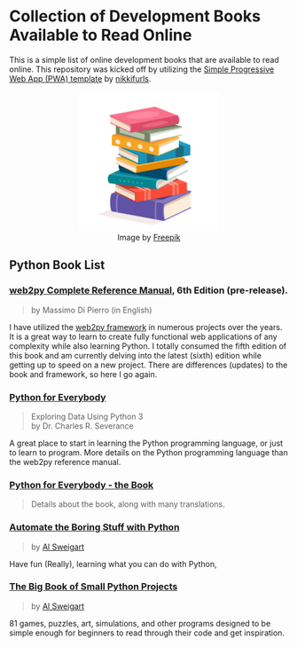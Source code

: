 
# Collection of Development Books Available to Read Online

This is a simple list of online development books that are available to read online. This repository was kicked off by utilizing the [Simple Progressive Web App (PWA) template](https://github.com/nikkifurls/simplepwa) by [nikkifurls](https://github.com/nikkifurls).

<p align="center">
<img src="images/book_stack.jpg" width="50%" height="50%" alt="book stack image">
<br>
Image by <a href="https://www.freepik.com/free-vector/hand-drawn-flat-design-stack-books_24005145.htm#query=books&position=0&from_view=search&track=sph">Freepik</a>
</p>

## Python Book List

### [web2py Complete Reference Manual](http://www.web2py.com/book), 6th Edition (pre-release).
> by Massimo Di Pierro (in English)

I have utilized the [web2py framework](http://www.web2py.com/) in numerous projects over the years. It is a great way to learn to create fully functional web applications of any complexity while also learning Python. I totally consumed the fifth edition of this book and am currently delving into the latest (sixth) edition while getting up to speed on a new project. There are differences (updates) to the book and framework, so here I go again.

### [Python for Everybody](https://www.py4e.com/html3/)
> Exploring Data Using Python 3  
> by Dr. Charles R. Severance

A great place to start in learning the Python programming language, or just to learn to program. More details on the Python programming language than the web2py reference manual.

### [Python for Everybody - the Book](https://www.py4e.com/book)
> Details about the book, along with many translations.

### [Automate the Boring Stuff with Python](https://automatetheboringstuff.com/)
> by [Al Sweigart](https://alsweigart.com/)

Have fun (Really), learning what you can do with Python,

### [The Big Book of Small Python Projects](https://inventwithpython.com/bigbookpython/)
> by [Al Sweigart](https://alsweigart.com/)

81 games, puzzles, art, simulations, and other programs designed to be simple enough for beginners to read through their code and get inspiration.


